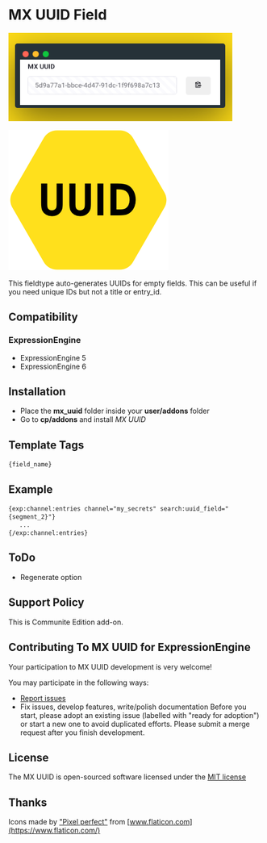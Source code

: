# MX UUID Field
![MX UUID Demo](resources/img/mx-uuid-demo.png)

![MX UUID Field](resources/img/mx-uuid.png)

This fieldtype auto-generates UUIDs for empty fields. This can be useful if you need unique IDs but not a title or entry_id.


## Compatibility

### ExpressionEngine
* ExpressionEngine 5
* ExpressionEngine 6

## Installation
* Place the **mx_uuid** folder inside your **user/addons** folder
* Go to **cp/addons** and install *MX UUID*

## Template Tags

	{field_name}
	
## Example

	{exp:channel:entries channel="my_secrets" search:uuid_field="{segment_2}"}
	   ...
	{/exp:channel:entries}

## ToDo
* Regenerate option

## Support Policy
This is Communite Edition  add-on.

## Contributing To MX UUID for ExpressionEngine

Your participation to MX UUID development is very welcome!

You may participate in the following ways:

* [Report issues](https://github.com/MaxLazar/mx-UUID/issues)
* Fix issues, develop features, write/polish documentation
Before you start, please adopt an existing issue (labelled with "ready for adoption") or start a new one to avoid duplicated efforts.
Please submit a merge request after you finish development.


## License

The MX UUID is open-sourced software licensed under the [MIT license](http://opensource.org/licenses/MIT)

## Thanks 

Icons made by ["Pixel perfect"](https://www.flaticon.com/authors/pixel-perfect) from [www.flaticon.com](https://www.flaticon.com/)